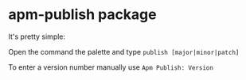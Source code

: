 # apm-publish package

It's pretty simple:

Open the command the palette and type `publish [major|minor|patch]`

To enter a version number manually use `Apm Publish: Version`
